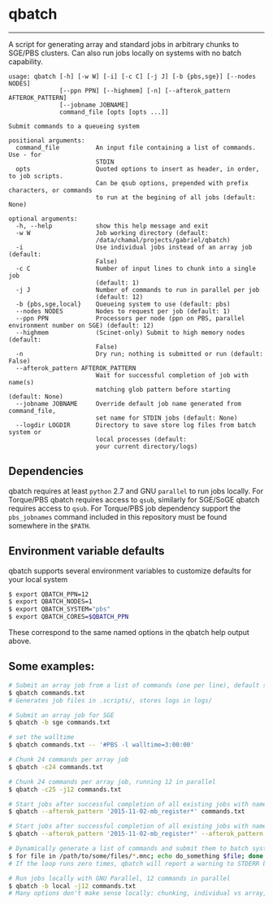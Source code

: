 # qbatch
--------------------------------------------------------------------------------

A script for generating array and standard jobs in arbitrary chunks to SGE/PBS clusters.
Can also run jobs locally on systems with no batch capability.

```
usage: qbatch [-h] [-w W] [-i] [-c C] [-j J] [-b {pbs,sge}] [--nodes NODES]
              [--ppn PPN] [--highmem] [-n] [--afterok_pattern AFTEROK_PATTERN]
              [--jobname JOBNAME]
              command_file [opts [opts ...]]

Submit commands to a queueing system

positional arguments:
  command_file          An input file containing a list of commands. Use - for
                        STDIN
  opts                  Quoted options to insert as header, in order, to job scripts. 
                        Can be qsub options, prepended with prefix characters, or commands
                        to run at the begining of all jobs (default: None)

optional arguments:
  -h, --help            show this help message and exit
  -w W                  Job working directory (default:
                        /data/chamal/projects/gabriel/qbatch)
  -i                    Use individual jobs instead of an array job (default:
                        False)
  -c C                  Number of input lines to chunk into a single job
                        (default: 1)
  -j J                  Number of commands to run in parallel per job
                        (default: 12)
  -b {pbs,sge,local}    Queueing system to use (default: pbs)
  --nodes NODES         Nodes to request per job (default: 1)
  --ppn PPN             Processors per node (ppn on PBS, parallel environment number on SGE) (default: 12)
  --highmem             (Scinet-only) Submit to high memory nodes (default:
                        False)
  -n                    Dry run; nothing is submitted or run (default: False)
  --afterok_pattern AFTEROK_PATTERN
                        Wait for successful completion of job with name(s)
                        matching glob pattern before starting (default: None)
  --jobname JOBNAME     Override default job name generated from command_file,
                        set name for STDIN jobs (default: None)
  --logdir LOGDIR       Directory to save store log files from batch system or
                        local processes (default:
                        your current directory/logs)
```

## Dependencies
qbatch requires at least ``python`` 2.7 and GNU ``parallel`` to run jobs locally.
For Torque/PBS qbatch requires access to ``qsub``, similarly for SGE/SoGE qbatch
requires access to ``qsub``. For Torque/PBS job dependency support the ``pbs_jobnames``
command included in this repository must be found somewhere in the ``$PATH``.


## Environment variable defaults
qbatch supports several environment variables to customize defaults for your
local system

```sh
$ export QBATCH_PPN=12
$ export QBATCH_NODES=1
$ export QBATCH_SYSTEM="pbs"
$ export QBATCH_CORES=$QBATCH_PPN
```

These correspond to the same named options in the qbatch help output above.


## Some examples:
```sh
# Submit an array job from a list of commands (one per line), default settings
$ qbatch commands.txt
# Generates job files in .scripts/, stores logs in logs/

# Submit an array job for SGE
$ qbatch -b sge commands.txt

# set the walltime 
$ qbatch commands.txt -- '#PBS -l walltime=3:00:00'

# Chunk 24 commands per array job
$ qbatch -c24 commands.txt

# Chunk 24 commands per array job, running 12 in parallel
$ qbatch -c25 -j12 commands.txt

# Start jobs after successful completion of all existing jobs with names starting with "2015-11-02-mb_register"
$ qbatch --afterok_pattern '2015-11-02-mb_register*' commands.txt

# Start jobs after successful completion of all existing jobs with names starting with "2015-11-02-mb_register" and "2015-11-02-mb_resample"
$ qbatch --afterok_pattern '2015-11-02-mb_register*' --afterok_pattern '2015-11-02-mb_resample*' commands.txt

# Dynamically generate a list of commands and submit them to batch system
$ for file in /path/to/some/files/*.mnc; echo do_something $file; done | qbatch -N do_something_jobs
# If the loop runs zero times, qbatch will report a warning to STDERR but exit successfully

# Run jobs locally with GNU Parallel, 12 commands in parallel
$ qbatch -b local -j12 commands.txt
# Many options don't make sense locally: chunking, individual vs array, nodes, ppn, highmem, and afterok_pattern are ignored
```
